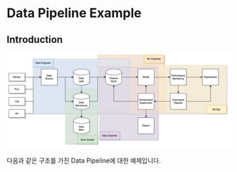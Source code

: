 # Data Pipeline Example

## Introduction

![Pipeline Structure](./doc/images/readme_pipeline.jpg)

다음과 같은 구조를 가진 Data Pipeline에 대한 예제입니다.